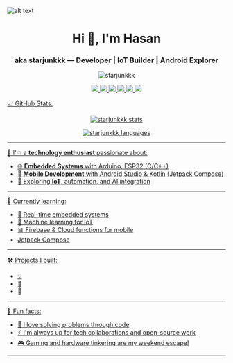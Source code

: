 ![alt text](https://i.pinimg.com/originals/9f/b0/e9/9fb0e9a48e6b312f4725d9497d31c46a.gif)

<h1 align="center">Hi 👋, I'm Hasan</h1>
<h3 align="center">aka starjunkkk — Developer | IoT Builder | Android Explorer</h3>

<p align="center">
  <img src="https://komarev.com/ghpvc/?username=starjunkkk&label=Profile%20views&color=0e75b6&style=flat" alt="starjunkkk" />
</p>

<div align="center"> 
  <a href="mailto:hassannashr@gmail.com">
    <img src="https://img.shields.io/badge/Gmail-333333?style=for-the-badge&logo=gmail&logoColor=red" />
  </a>
  <a href="www.linkedin.com/in/rafi-eka-pramatya-09b157319">
    <img src="https://img.shields.io/badge/LinkedIn-0077B5?style=for-the-badge&logo=linkedin&logoColor=white" target="_blank" />
  </a>
  <a href="https://www.instagram.com/hiizbaa/?__pwa=1">
  <img src="https://img.shields.io/badge/Instagram-E4405F?style=for-the-badge&logo=instagram&logoColor=white" />
  </a>
  <a href="">
  <img src="https://img.shields.io/badge/TikTok-000000?style=for-the-badge&logo=tiktok&logoColor=white">
  </a>
  <!-->
  <a href="https://www.youtube.com/@shandregaz">
  <img src="https://img.shields.io/badge/YouTube-FF0000?style=for-the-badge&logo=youtube&logoColor=white">
  </a>
  
  <a href="https://open.spotify.com/user/31ztu4wwzspcd4ard22tjlapp5p4">
  <img src="https://img.shields.io/badge/Spotify-1ED760?&style=for-the-badge&logo=spotify&logoColor=white">
  
</div>

📈 GitHub Stats:
<p align="center">
  <img src="https://github-readme-stats.vercel.app/api?username=starjunkkk&show_icons=true&theme=radical" alt="starjunkkk stats" />
</p>

<p align="center">
  <img src="https://github-readme-stats.vercel.app/api/top-langs/?username=starjunkkk&layout=compact&theme=tokyonight" alt="starjunkkk languages" />
</p>

---

🚀 I'm a **technology enthusiast** passionate about:
- 🌐 **Embedded Systems** with Arduino, ESP32 (C/C++)
- 📱 **Mobile Development** with Android Studio & Kotlin (Jetpack Compose)
- 🔬 Exploring **IoT**, automation, and AI integration

---

🧠 Currently learning:
- 🔧 Real-time embedded systems
- 🧠 Machine learning for IoT
- 📊 Firebase & Cloud functions for mobile
- Jetpack Compose

---

🛠️ Projects I built:
- 💡 
- 🧘 
- 🔐 

<!--
---
📫 Reach me here:
- 🌐 Website/Portfolio:
- 💬 Telegram:
- 📧 Email:[hassannashr@gmail.com](mailto:hassannashr@gmail.com)
---
-->
---

🎯 Fun facts:
- 🧩 I love solving problems through code
- ⚡ I'm always up for tech collaborations and open-source work
- 🎮 Gaming and hardware tinkering are my weekend escape!

---
